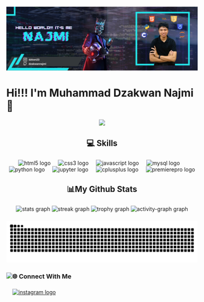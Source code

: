 ![Najmi](img/profile1.jpg)

# Hi!!! I'm Muhammad Dzakwan Najmi 👋
<div align="center">
  <img src="https://profile-counter.glitch.me/dzakwannajmi/count.svg?"  />
</div>

###

<h2 align="center">💻 Skills</h2>

###

<div align="center">
  <img src="https://cdn.jsdelivr.net/gh/devicons/devicon/icons/html5/html5-original.svg" height="40" alt="html5 logo"  />
  <img width="12" />
  <img src="https://cdn.jsdelivr.net/gh/devicons/devicon/icons/css3/css3-original.svg" height="40" alt="css3 logo"  />
  <img width="12" />
  <img src="https://cdn.jsdelivr.net/gh/devicons/devicon/icons/javascript/javascript-plain.svg" height="40" alt="javascript logo"  />
  <img width="12" />
  <img src="https://cdn.jsdelivr.net/gh/devicons/devicon/icons/mysql/mysql-original.svg" height="40" alt="mysql logo"  />
  <img width="12" />
  <img src="https://cdn.jsdelivr.net/gh/devicons/devicon/icons/python/python-original.svg" height="40" alt="python logo"  />
  <img width="12" />
  <img src="https://cdn.jsdelivr.net/gh/devicons/devicon/icons/jupyter/jupyter-original-wordmark.svg" height="40" alt="jupyter logo"  />
  <img width="12" />
  <img src="https://cdn.jsdelivr.net/gh/devicons/devicon/icons/cplusplus/cplusplus-original.svg" height="40" alt="cplusplus logo"  />
  <img width="12" />
  <img src="https://cdn.jsdelivr.net/gh/devicons/devicon/icons/premierepro/premierepro-original.svg" height="40" alt="premierepro logo"  />
</div>

###

<h2 align="center">📊My Github Stats</h2>

###

<div align="center">
  <img src="https://github-readme-stats.vercel.app/api?username=dzakwannajmi&hide_title=false&hide_rank=false&show_icons=true&include_all_commits=true&count_private=true&disable_animations=false&theme=radical&locale=en&hide_border=false&order=1" height="150" alt="stats graph"  />
  <img src="https://streak-stats.demolab.com?user=dzakwannajmi&locale=en&mode=daily&theme=radical&hide_border=false&border_radius=5&order=3" height="150" alt="streak graph"  />
  <img src="https://github-profile-trophy.vercel.app?username=dzakwannajmi&theme=radical&column=-1&row=1&margin-w=8&margin-h=8&no-bg=false&no-frame=false&order=4" height="150" alt="trophy graph"  />
  <img src="https://github-readme-activity-graph.vercel.app/graph?username=dzakwannajmi&radius=16&theme=redical&area=true&order=5" height="300" alt="activity-graph graph"  />
</div>

###

<div align="center">
</div>

###

<img src="https://raw.githubusercontent.com/dzakwannajmi/dzakwannajmi/output/snake.svg" alt="Snake animation" />

###

<div align="left">
</div>

###

<img align="left" height="255" src="http://i.pinimg.com/736x/11/12/1d/11121d8865ee038d7ca6704b75de7f5d.jpg"  />

###

<h3 align="left">🌐 Connect With Me</h3>

###

<div align="left">
  <a href="https://instagram.com/dzkwn23" target="_blank">
    <img src="https://img.shields.io/static/v1?message=dzkwn23&logo=instagram&label=&color=E4405F&logoColor=white&labelColor=&style=for-the-badge" height="40" alt="instagram logo"  />
  </a>
</div>

###